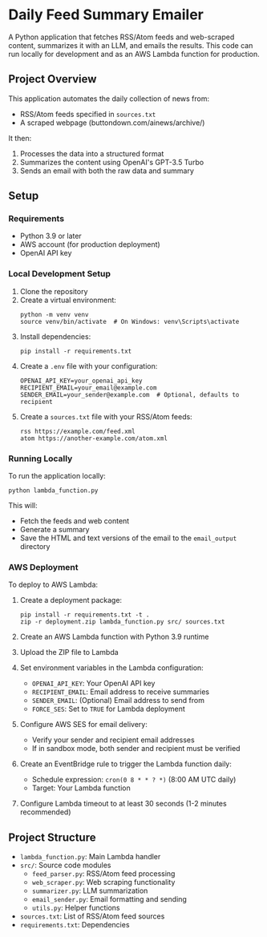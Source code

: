 # Daily Feed Summary Emailer

A Python application that fetches RSS/Atom feeds and web-scraped content, summarizes it with an LLM, and emails the results. This code can run locally for development and as an AWS Lambda function for production.

## Project Overview

This application automates the daily collection of news from:
- RSS/Atom feeds specified in `sources.txt`
- A scraped webpage (buttondown.com/ainews/archive/)

It then:
1. Processes the data into a structured format
2. Summarizes the content using OpenAI's GPT-3.5 Turbo
3. Sends an email with both the raw data and summary

## Setup

### Requirements

- Python 3.9 or later
- AWS account (for production deployment)
- OpenAI API key

### Local Development Setup

1. Clone the repository
2. Create a virtual environment:
   ```
   python -m venv venv
   source venv/bin/activate  # On Windows: venv\Scripts\activate
   ```
3. Install dependencies:
   ```
   pip install -r requirements.txt
   ```
4. Create a `.env` file with your configuration:
   ```
   OPENAI_API_KEY=your_openai_api_key
   RECIPIENT_EMAIL=your_email@example.com
   SENDER_EMAIL=your_sender@example.com  # Optional, defaults to recipient
   ```
5. Create a `sources.txt` file with your RSS/Atom feeds:
   ```
   rss https://example.com/feed.xml
   atom https://another-example.com/atom.xml
   ```

### Running Locally

To run the application locally:

```
python lambda_function.py
```

This will:
- Fetch the feeds and web content
- Generate a summary
- Save the HTML and text versions of the email to the `email_output` directory

### AWS Deployment

To deploy to AWS Lambda:

1. Create a deployment package:
   ```
   pip install -r requirements.txt -t .
   zip -r deployment.zip lambda_function.py src/ sources.txt
   ```

2. Create an AWS Lambda function with Python 3.9 runtime

3. Upload the ZIP file to Lambda

4. Set environment variables in the Lambda configuration:
   - `OPENAI_API_KEY`: Your OpenAI API key
   - `RECIPIENT_EMAIL`: Email address to receive summaries
   - `SENDER_EMAIL`: (Optional) Email address to send from
   - `FORCE_SES`: Set to `TRUE` for Lambda deployment

5. Configure AWS SES for email delivery:
   - Verify your sender and recipient email addresses
   - If in sandbox mode, both sender and recipient must be verified

6. Create an EventBridge rule to trigger the Lambda function daily:
   - Schedule expression: `cron(0 8 * * ? *)` (8:00 AM UTC daily)
   - Target: Your Lambda function

7. Configure Lambda timeout to at least 30 seconds (1-2 minutes recommended)

## Project Structure

- `lambda_function.py`: Main Lambda handler
- `src/`: Source code modules
  - `feed_parser.py`: RSS/Atom feed processing
  - `web_scraper.py`: Web scraping functionality
  - `summarizer.py`: LLM summarization
  - `email_sender.py`: Email formatting and sending
  - `utils.py`: Helper functions
- `sources.txt`: List of RSS/Atom feed sources
- `requirements.txt`: Dependencies
